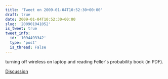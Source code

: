 ```yaml
---
title: 'Tweet on 2009-01-04T10:52:30+00:00'
draft: true
date: 2009-01-04T10:52:30+00:00
slug: '200901041052'
is_tweet: true
tweet_info:
  id: '1094493342'
  type: 'post'
  is_thread: False
---
```




turning off wireless on laptop and reading Feller's probability book (in PDF).

[Discussion](https://x.com/sytelus/status/1094493342)

